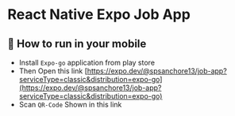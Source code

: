 # React Native Expo Job App

## 🚀 How to run in your mobile

- Install `Expo-go` application from play store
- Then Open this link [https://expo.dev/@spsanchore13/job-app?serviceType=classic&distribution=expo-go](https://expo.dev/@spsanchore13/job-app?serviceType=classic&distribution=expo-go)
- Scan `QR-Code` Shown in this link
